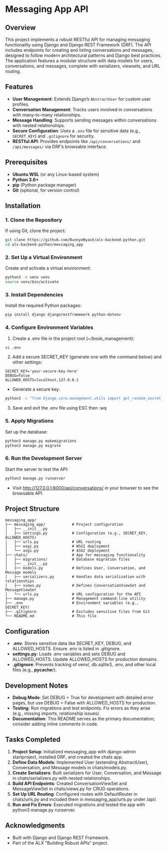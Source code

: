 # Messaging App API

## Overview

This project implements a robust RESTful API for managing messaging functionality using Django and Django REST Framework (DRF). The API includes endpoints for creating and listing conversations and messages, designed to follow modern architectural patterns and Django best practices. The application features a modular structure with data models for users, conversations, and messages, complete with serializers, viewsets, and URL routing.

## Features

- **User Management**: Extends Django’s `AbstractUser` for custom user profiles.
- **Conversation Management**: Tracks users involved in conversations with many-to-many relationships.
- **Message Handling**: Supports sending messages within conversations with nested relationships.
- **Secure Configuration**: Uses a `.env` file for sensitive data (e.g., `SECRET_KEY`) and `.gitignore` for security.
- **RESTful API**: Provides endpoints like `/api/conversations/` and `/api/messages/` via DRF’s browsable interface.
  
## Prerequisites

- **Ubuntu WSL** (or any Linux-based system)
- **Python 3.6+**
- **pip** (Python package manager)
- **Git** (optional, for version control)

## Installation

### 1. Clone the Repository

If using Git, clone the project:

```bash
git clone https://github.com/BunnyeNyash/alx-backend-python.git
cd alx-backend-python/messaging_app
```

### 2. Set Up a Virtual Environment

Create and activate a virtual environment:

```bash
python3 -m venv venv
source venv/bin/activate
```

### 3. Install Dependencies

Install the required Python packages:

```bash
pip install django djangorestframework python-dotenv
```

### 4. Configure Environment Variables

1. Create a .env file in the project root (~/book_management):

```bash
vi .env
```

2. Add a secure SECRET_KEY (generate one with the command below) and other settings:

```
SECRET_KEY='your-secure-key-here'
DEBUG=False
ALLOWED_HOSTS=localhost,127.0.0.1
```

- Generate a secure key:

```bash
python3 -c "from django.core.management.utils import get_random_secret_key; print(get_random_secret_key())"
```

3. Save and exit the .env file using ESC then :wq

### 5. Apply Migrations

Set up the database:

```bash
python3 manage.py makemigrations
python3 manage.py migrate
```

### 6. Run the Development Server

Start the server to test the API:

```bash
python3 manage.py runserver
```

- Visit http://127.0.0.1:8000/api/conversations/ in your browser to see the browsable API.

## Project Structure
```
messaging_app/
├── messaging_app/            # Project configuration
│   ├── __init__.py
│   ├── settings.py           # Configuration (e.g., SECRET_KEY, ALLOWED_HOSTS)
│   ├── urls.py               # URL routing
│   ├── wsgi.py               # WSGI deployment
│   └── asgi.py               # ASGI deployment
├── chats/                    # App for messaging functionality
│   ├── migrations/           # Database migration files
│   ├── __init__.py
│   ├── models.py             # Defines User, Conversation, and Message models
│   ├── serializers.py        # Handles data serialization with relationships
│   ├── views.py              # Defines ConversationViewSet and MessageViewSet
│   └── urls.py               # URL configuration for the API
├── manage.py                 # Management command-line utility
├── .env                      # Environment variables (e.g., SECRET_KEY)
├── .gitignore                # Excludes sensitive files from Git
└── README.md                 # This file
```

## Configuration

- **.env**: Stores sensitive data like SECRET_KEY, DEBUG, and ALLOWED_HOSTS. Ensure .env is listed in .gitignore.
- **settings.py**: Loads .env variables and sets DEBUG and ALLOWED_HOSTS. Update ALLOWED_HOSTS for production domains.
- **.gitignore**: Prevents tracking of venv/, db.sqlite3, .env, and other local files (e.g., __pycache__/).

## Development Notes

- **Debug Mode**: Set DEBUG = True for development with detailed error pages, but use DEBUG = False with ALLOWED_HOSTS for production.
- **Testing**: Run migrations and test endpoints. Fix errors as they arise (e.g., missing imports, relationship issues).
- **Documentation**: This README serves as the primary documentation; consider adding inline comments in code.

## Tasks Completed
1. **Project Setup**: Initialized messaging_app with django-admin startproject, installed DRF, and created the chats app.
2. **Define Data Models**: Implemented User (extending AbstractUser), Conversation, and Message models in chats/models.py.
3. **Create Serializers**: Built serializers for User, Conversation, and Message in chats/serializers.py with nested relationships.
4. **Build API Endpoints**: Created ConversationViewSet and MessageViewSet in chats/views.py for CRUD operations.
5. **Set Up URL Routing**: Configured routes with DefaultRouter in chats/urls.py and included them in messaging_app/urls.py under /api/.
6. **Run and Fix Errors**: Executed migrations and tested the app with python3 manage.py runserver.

## Acknowledgments
- Built with Django and Django REST Framework.
- Part of the ALX "Building Robust APIs" project.
  
